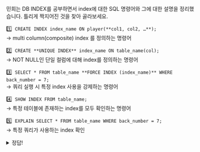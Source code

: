

민희는 DB INDEX를 공부하면서 index에 대한 SQL 명령어와 그에 대한 설명을 정리했습니다. 틀리게 짝지어진 것을 찾아 골라보세요.

1️⃣  `CREATE INDEX index_name ON player(**col1, col2, …**);` <br>
  → multi column(composite) index 를 정의하는 명령어

2️⃣  `CREATE **UNIQUE INDEX** index_name ON table_name(col);`<br>
  → NOT NULL인 단일 컬럼에 대해 index를 정의하는 명령어

3️⃣  `SELECT * FROM table_name **FORCE INDEX (index_name)** WHERE back_number = 7;` <br>
  → 쿼리 실행 시 특정 index 사용을 강제하는 명령어
 
4️⃣  `SHOW INDEX FROM table_name;`<br>
  → 특정 테이블에 존재하는 index를 모두 확인하는 명령어

5️⃣  `EXPLAIN SELECT * FROM table_name WHERE back_number = 7;`<br>
  → 특정 쿼리가 사용하는 index 확인

<details>
<summary>
  정답!
</summary>

2️⃣
  
</details>
    
